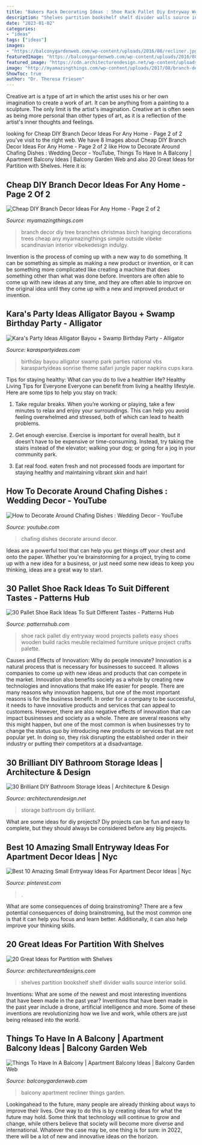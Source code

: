 ```yaml
---
title: "Bakers Rack Decorating Ideas : Shoe Rack Pallet Diy Entryway Wood Projects Pallets Easy Shoes Wooden Build Racks Meuble Reclaimed Furniture Unique Project Crafts Palette"
description: "Shelves partition bookshelf shelf divider walls source interior solid"
date: "2023-01-02"
categories:
- "ideas"
tags: ["ideas"]
images:
- "https://balconygardenweb.com/wp-content/uploads/2016/08/recliner.jpg"
featuredImage: "https://balconygardenweb.com/wp-content/uploads/2016/08/recliner.jpg"
featured_image: "https://cdn.architecturendesign.net/wp-content/uploads/2014/08/diy-bathroom-storage-ideas-7.jpg"
image: "http://myamazingthings.com/wp-content/uploads/2017/08/branch-decor-8.jpg"
ShowToc: true
author: "Dr. Theresa Friesen"
---
```



Creative art is a type of art in which the artist uses his or her own imagination to create a work of art. It can be anything from a painting to a sculpture. The only limit is the artist's imagination. Creative art is often seen as being more personal than other types of art, as it is a reflection of the artist's inner thoughts and feelings.

	

		
looking for Cheap DIY Branch Decor Ideas For Any Home - Page 2 of 2 you've visit to the right web. We have 8 Images about Cheap DIY Branch Decor Ideas For Any Home - Page 2 of 2 like How to Decorate Around Chafing Dishes : Wedding Decor - YouTube, Things To Have In A Balcony | Apartment Balcony Ideas | Balcony Garden Web and also 20 Great Ideas for Partition with Shelves. Here it is:
		
    
## Cheap DIY Branch Decor Ideas For Any Home - Page 2 Of 2

<img loading=lazy src="http://myamazingthings.com/wp-content/uploads/2017/08/branch-decor-8.jpg" onerror="this.onerror=null;this.src='https://tse4.mm.bing.net/th?id=OIP.SFOgHhRI9y3RGpV-wzRkDAHaLF&amp;pid=15.1';" alt="Cheap DIY Branch Decor Ideas For Any Home - Page 2 of 2">

_Source: myamazingthings.com_

>branch decor diy tree branches christmas birch hanging decorations trees cheap any myamazingthings simple outside vibeke scandinavian interior vibekedesign indulgy. 

	

Invention is the process of coming up with a new way to do something. It can be something as simple as making a new product or invention, or it can be something more complicated like creating a machine that does something other than what was done before. Inventors are often able to come up with new ideas at any time, and they are often able to improve on the original idea until they come up with a new and improved product or invention.

    
## Kara&#039;s Party Ideas Alligator Bayou + Swamp Birthday Party - Alligator

<img loading=lazy src="http://karaspartyideas.com/wp-content/uploads/2012/04/6944287098_42f615aa90_b.jpg" onerror="this.onerror=null;this.src='https://tse2.mm.bing.net/th?id=OIP.s8AuGhLPjoqj5IN5UovCvgHaLH&amp;pid=15.1';" alt="Kara&#039;s Party Ideas Alligator Bayou + Swamp Birthday Party - Alligator">

_Source: karaspartyideas.com_

>birthday bayou alligator swamp park parties national vbs karaspartyideas sonrise theme safari jungle paper napkins cups kara. 

	

Tips for staying healthy: What can you do to live a healthier life?
Healthy Living Tips for Everyone
Everyone can benefit from living a healthy lifestyle. Here are some tips to help you stay on track:

1. Take regular breaks. When you’re working or playing, take a few minutes to relax and enjoy your surroundings. This can help you avoid feeling overwhelmed and stressed, both of which can lead to health problems.

2. Get enough exercise. Exercise is important for overall health, but it doesn’t have to be expensive or time-consuming. Instead, try taking the stairs instead of the elevator; walking your dog; or going for a jog in your community park.

3. Eat real food. eaten fresh and not processed foods are important for staying healthy and maintaining vibrant skin and hair!

    
## How To Decorate Around Chafing Dishes : Wedding Decor - YouTube

<img loading=lazy src="https://i.ytimg.com/vi/5Ls4wi6C3SY/maxresdefault.jpg" onerror="this.onerror=null;this.src='https://tse2.mm.bing.net/th?id=OIP.Feg-r-_SIfV1-mWDkhVkywHaEK&amp;pid=15.1';" alt="How to Decorate Around Chafing Dishes : Wedding Decor - YouTube">

_Source: youtube.com_

>chafing dishes decorate around decor. 

	

Ideas are a powerful tool that can help you get things off your chest and onto the paper. Whether you're brainstorming for a project, trying to come up with a new idea for a business, or just need some new ideas to keep you thinking, ideas are a great way to start.

    
## 30 Pallet Shoe Rack Ideas To Suit Different Tastes - Patterns Hub

<img loading=lazy src="http://patternshub.com/wp-content/uploads/2016/11/Easy-Pallet-Shoe-Rack-Project.jpg" onerror="this.onerror=null;this.src='https://tse4.mm.bing.net/th?id=OIP.maSWVkfAdbRLURWoUhyuIwHaJ4&amp;pid=15.1';" alt="30 Pallet Shoe Rack Ideas To Suit Different Tastes - Patterns Hub">

_Source: patternshub.com_

>shoe rack pallet diy entryway wood projects pallets easy shoes wooden build racks meuble reclaimed furniture unique project crafts palette. 

	

Causes and Effects of Innovation: Why do people innovate?
Innovation is a natural process that is necessary for businesses to succeed. It allows companies to come up with new ideas and products that can compete in the market. Innovation also benefits society as a whole by creating new technologies and innovations that make life easier for people. There are many reasons why innovation happens, but one of the most important reasons is for the business benefit. In order for a company to be successful, it needs to have innovative products and services that can appeal to customers. However, there are also negative effects of innovation that can impact businesses and society as a whole. There are several reasons why this might happen, but one of the most common is when businesses try to change the status quo by introducing new products or services that are not popular yet. In doing so, they risk disrupting the established order in their industry or putting their competitors at a disadvantage.

    
## 30 Brilliant DIY Bathroom Storage Ideas | Architecture &amp; Design

<img loading=lazy src="https://cdn.architecturendesign.net/wp-content/uploads/2014/08/diy-bathroom-storage-ideas-7.jpg" onerror="this.onerror=null;this.src='https://tse3.mm.bing.net/th?id=OIP.SWMV8u34vxFvanTNIgEJhQHaNK&amp;pid=15.1';" alt="30 Brilliant DIY Bathroom Storage Ideas | Architecture &amp; Design">

_Source: architecturendesign.net_

>storage bathroom diy brilliant. 

	

What are some ideas for diy projects?
Diy projects can be fun and easy to complete, but they should always be considered before any big projects.

    
## Best 10 Amazing Small Entryway Ideas For Apartment Decor Ideas | Nyc

<img loading=lazy src="https://i.pinimg.com/736x/d0/6c/60/d06c60ffc332433940eeae2a3c60aebc.jpg" onerror="this.onerror=null;this.src='https://tse3.mm.bing.net/th?id=OIP.3NFhgyCVVkjRe4XF0m_KBgHaLH&amp;pid=15.1';" alt="Best 10 Amazing Small Entryway Ideas For Apartment Decor Ideas | Nyc">

_Source: pinterest.com_

>. 

	

What are some consequences of doing brainstroming?
There are a few potential consequences of doing brainstroming, but the most common one is that it can help you focus and learn better. Additionally, it can also help improve your thinking skills.

    
## 20 Great Ideas For Partition With Shelves

<img loading=lazy src="http://www.architectureartdesigns.com/wp-content/uploads/2013/08/97.jpg" onerror="this.onerror=null;this.src='https://tse1.mm.bing.net/th?id=OIP.1wsatlWAno05fMl4c0KyVwHaJ4&amp;pid=15.1';" alt="20 Great Ideas for Partition with Shelves">

_Source: architectureartdesigns.com_

>shelves partition bookshelf shelf divider walls source interior solid. 

	

Inventions: What are some of the newest and most interesting inventions that have been made in the past year?
Inventions that have been made in the past year include a drone, artificial intelligence and more. Some of these inventions are revolutionizing how we live and work, while others are just being released into the world.

    
## Things To Have In A Balcony | Apartment Balcony Ideas | Balcony Garden Web

<img loading=lazy src="https://balconygardenweb.com/wp-content/uploads/2016/08/recliner.jpg" onerror="this.onerror=null;this.src='https://tse4.mm.bing.net/th?id=OIP.2uGfdDAsurPxuz2pah_p4AHaLI&amp;pid=15.1';" alt="Things To Have In A Balcony | Apartment Balcony Ideas | Balcony Garden Web">

_Source: balconygardenweb.com_

>balcony apartment recliner things garden. 

	

Lookingahead to the future, many people are already thinking about ways to improve their lives. One way to do this is by creating ideas for what the future may hold. Some think that technology will continue to grow and change, while others believe that society will become more diverse and international. Whatever the case may be, one thing is for sure: in 2022, there will be a lot of new and innovative ideas on the horizon.


